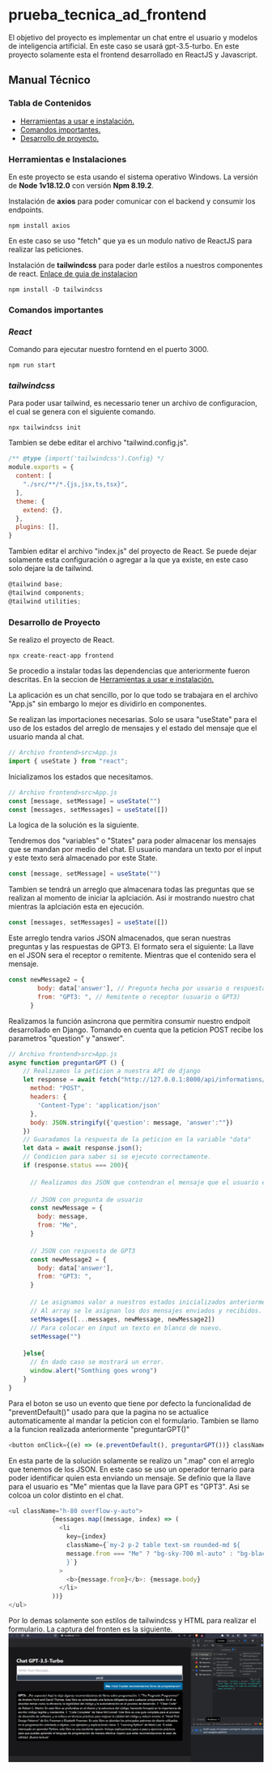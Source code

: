 # prueba_tecnica_ad_frontend
El objetivo del proyecto es implementar un chat entre el usuario y modelos de inteligencia artificial. En este caso se usará gpt-3.5-turbo. En este proyecto solamente esta el frontend desarrollado en ReactJS y Javascript.

## Manual Técnico

### Tabla de Contenidos
* [Herramientas a usar e instalación.](#herramientas-e-instalaciones)
* [Comandos importantes.](#comandos-importantes)
* [Desarrollo de proyecto.](#desarrollo-de-proyecto)

### Herramientas e Instalaciones
En este proyecto se esta usando el sistema operativo Windows. La versión de **Node 1v18.12.0** con versión **Npm 8.19.2**.

Instalación de **axios** para poder comunicar con el backend y consumir los endpoints.
```
npm install axios
```
En este caso se uso "fetch" que ya es un modulo nativo de ReactJS para realizar las peticiones.

Instalación de **tailwindcss** para poder darle estilos a nuestros componentes de react. [Enlace de guia de instalacion](https://tailwindcss.com/docs/guides/create-react-app)
```
npm install -D tailwindcss
```

### Comandos importantes
### _React_
Comando para ejecutar nuestro forntend en el puerto 3000.
```
npm run start
```

### _tailwindcss_
Para poder usar tailwind, es necessario tener un archivo de configuracion, el cual se genera con el siguiente comando.
```
npx tailwindcss init
```

Tambien se debe editar el archivo "tailwind.config.js".
```javascript
/** @type {import('tailwindcss').Config} */
module.exports = {
  content: [
    "./src/**/*.{js,jsx,ts,tsx}",
  ],
  theme: {
    extend: {},
  },
  plugins: [],
}
```
Tambien editar el archivo "index.js" del proyecto de React. Se puede dejar solamente esta configuración o agregar a la que ya existe, en este caso solo dejare la de tailwind.
```javascript
@tailwind base;
@tailwind components;
@tailwind utilities;
```

### Desarrollo de Proyecto
Se realizo el proyecto de React.
```
npx create-react-app frontend
```

Se procedio a instalar todas las dependencias que anteriormente fueron descritas. En la seccion de [Herramientas a usar e instalación.](#herramientas-e-instalaciones)

La aplicación es un chat sencillo, por lo que todo se trabajara en el archivo "App.js" sin embargo lo mejor es dividirlo en componentes.

Se realizan las importaciones necesarias. Solo se usara "useState" para el uso de los estados del arreglo de mensajes y el estado del mensaje que el usuario manda al chat.
```javascript
// Archivo frontend>src>App.js
import { useState } from "react";
```

Inicializamos los estados que necesitamos.
```javascript
// Archivo frontend>src>App.js
const [message, setMessage] = useState("")
const [messages, setMessages] = useState([])
```

La logica de la solución es la siguiente.

Tendremos dos "variables" o "States" para poder almacenar los mensajes que se mandan por medio del chat. El usuario mandara un texto por el input y este texto será almacenado por este State.
```javascript
const [message, setMessage] = useState("")
```

Tambien se tendrá un arreglo que almacenara todas las preguntas que se realizan al momento de iniciar la aplciación. Asi ir mostrando nuestro chat mientras la aplciación esta en ejecución.
```javascript
const [messages, setMessages] = useState([])
```

Este arreglo tendra varios JSON almacenados, que seran nuestras preguntas y las respuestas de GPT3. El formato sera el siguiente:
La llave en el JSON sera el receptor o remitente. Mientras que el contenido sera el mensaje.
```javascript
const newMessage2 = {
        body: data['answer'], // Pregunta hecha por usuario o respuesta de GPT3
        from: "GPT3: ", // Remitente o receptor (usuario o GPT3)
      }
```

Realizamos la función asincrona que permitira consumir nuestro endpoit desarrollado en Django. Tomando en cuenta que la peticion POST recibe los parametros "question" y "answer".
```javascript
// Archivo frontend>src>App.js
async function preguntarGPT () {
    // Realizamos la peticion a nuestra API de django
    let response = await fetch("http://127.0.0.1:8000/api/informations/", {
      method: "POST",
      headers: {
        'Content-Type': 'application/json'
      },
      body: JSON.stringify({'question': message, 'answer':""})
    })
    // Guaradamos la respuesta de la peticion en la variable "data"
    let data = await response.json();
    // Condicion para saber si se ejecuto correctamente.
    if (response.status === 200){

      // Realizamos dos JSON que contendran el mensaje que el usuario envía y tambien otro que tendrá la respuesta de GPT3.

      // JSON con pregunta de usuario
      const newMessage = {
        body: message,
        from: "Me",
      }

      // JSON con respuesta de GPT3
      const newMessage2 = {
        body: data['answer'],
        from: "GPT3: ",
      }

      // Le asignamos valor a nuestros estados inicializados anteriormente. 
      // Al array se le asignan los dos mensajes enviados y recibidos.
      setMessages([...messages, newMessage, newMessage2])
      // Para colocar en input un texto en blanco de nuevo.
      setMessage("")

    }else{
      // En dado caso se mostrará un error.
      window.alert("Somthing goes wrong")
    }
}
```

Para el boton se uso un evento que tiene por defecto la funcionalidad de "preventDefault()" usado para que la pagina no se actualice automaticamente al mandar la peticion con el formulario. Tambien se llamo a la funcion realizada anteriormente "preguntarGPT()"
```javascript
<button onClick={(e) => (e.preventDefault(), preguntarGPT())} className='border-2 w-full bg-slate-700'>send</button>
```

En esta parte de la solución solamente se realizo un ".map" con el arreglo que tenemos de los JSON. En este caso se uso un operador ternario para poder identificar quien esta enviando un mensaje. Se definio que la llave para el usuario es "Me" mientas que la llave para GPT es "GPT3". Asi se colcoa un color distinto en el chat.
```javascript
<ul className="h-80 overflow-y-auto">
            {messages.map((message, index) => (
              <li 
                key={index} 
                className={`my-2 p-2 table text-sm rounded-md ${
                message.from === "Me" ? "bg-sky-700 ml-auto" : "bg-black"
                }`}
              >
                <b>{message.from}</b>: {message.body}
              </li>
            ))}
</ul>

```
Por lo demas solamente son estilos de tailwindcss y HTML para realizar el formulario. La captura del fronten es la siguiente.
![Imagen_Frontend_React](./img/img01.png)
